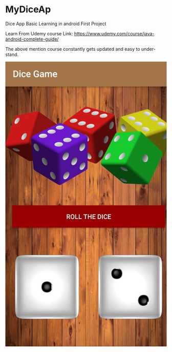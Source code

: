 # MyDiceAp
Dice App Basic Learning in android First Project

Learn From Udemy course Link: https://www.udemy.com/course/java-android-complete-guide/

The above mention course constantly gets updated and easy to under-stand.

![App 1](https://github.com/Sheshank-Srivastava/MyDiceAp/blob/master/screenshot/app1.jpeg)
